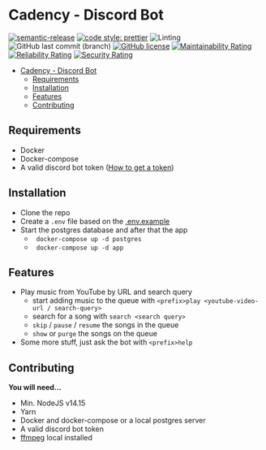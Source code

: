 # Cadency - Discord Bot

[![semantic-release](https://img.shields.io/badge/%20%20%F0%9F%93%A6%F0%9F%9A%80-semantic--release-e10079.svg)](https://github.com/semantic-release/semantic-release)
[![code style: prettier](https://img.shields.io/badge/code_style-prettier-ff69b4.svg?style=flat-square)](https://github.com/prettier/prettier)
![Linting](https://github.com/jontze/Cadency/workflows/Linting/badge.svg?branch=develop&event=push)
![GitHub last commit (branch)](https://img.shields.io/github/last-commit/jontze/Cadency/master)
[![GitHub license](https://img.shields.io/github/license/jontze/Cadency)](https://github.com/jontze/Cadency/blob/master/LICENSE)
[![Maintainability Rating](https://sonarcloud.io/api/project_badges/measure?project=UsingPython_DiscordBot&metric=sqale_rating)](https://sonarcloud.io/dashboard?id=UsingPython_DiscordBot)
[![Reliability Rating](https://sonarcloud.io/api/project_badges/measure?project=UsingPython_DiscordBot&metric=reliability_rating)](https://sonarcloud.io/dashboard?id=UsingPython_DiscordBot)
[![Security Rating](https://sonarcloud.io/api/project_badges/measure?project=UsingPython_DiscordBot&metric=security_rating)](https://sonarcloud.io/dashboard?id=UsingPython_DiscordBot)

- [Cadency - Discord Bot](#cadency---discord-bot)
  - [Requirements](#requirements)
  - [Installation](#installation)
  - [Features](#features)
  - [Contributing](#contributing)

## Requirements

- Docker
- Docker-compose
- A valid discord bot token ([How to get a token](https://github.com/reactiflux/discord-irc/wiki/Creating-a-discord-bot-&-getting-a-token))

## Installation

- Clone the repo
- Create a `.env` file based on the [.env.example](https://github.com/UsingPython/DiscordBot/blob/master/.env.example)
- Start the postgres database and after that the app
  - ` docker-compose up -d postgres`
  - ` docker-compose up -d app`

## Features

- Play music from YouTube by URL and search query
  - start adding music to the queue with `<prefix>play <youtube-video-url / search-query>`
  - search for a song with `search <search query>`
  - `skip` / `pause` / `resume` the songs in the queue
  - `show` or `purge` the songs on the queue
- Some more stuff, just ask the bot with `<prefix>help`

## Contributing

**You will need...**

- Min. NodeJS v14.15
- Yarn
- Docker and docker-compose or a local postgres server
- A valid discord bot token
- [ffmpeg](https://www.ffmpeg.org) local installed
